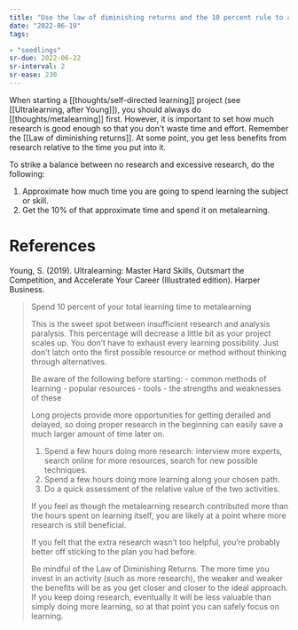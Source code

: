 ```yaml
---
title: "Use the law of diminishing returns and the 10 percent rule to approximate how long a metalearning project should be"
date: "2022-06-19"
tags:

- "seedlings"
sr-due: 2022-06-22
sr-interval: 2
sr-ease: 230
---
```


When starting a [[thoughts/self-directed learning]] project (see [[Ultralearning, after Young]]), you should always do [[thoughts/metalearning]] first. However, it is important to set how much research is good enough so that you don't waste time and effort. Remember the [[Law of diminishing returns]]. At some point, you get less benefits from research relative to the time you put into it.

To strike a balance between no research and excessive research, do the following:

1. Approximate how much time you are going to spend learning the subject or skill.
2. Get the 10% of that approximate time and spend it on metalearning.

# References

Young, S. (2019). Ultralearning: Master Hard Skills, Outsmart the Competition, and Accelerate Your Career (Illustrated edition). Harper Business.
>Spend 10 percent of your total learning time to metalearning
>
>This is the sweet spot between insufficient research and analysis paralysis. This percentage will decrease a little bit as your project scales up. You don’t have to exhaust every learning possibility. Just don’t latch onto the first possible resource or method without thinking through alternatives.
>
>Be aware of the following before starting:
	- common methods of learning
	- popular resources
	- tools
	- the strengths and weaknesses of these
>
>Long projects provide more opportunities for getting derailed and delayed, so doing proper research in the beginning can easily save a much larger amount of time later on.
>1. Spend a few hours doing more research: interview more experts, search online for more resources, search for new possible techniques.
>2. Spend a few hours doing more learning along your chosen path.
>3. Do a quick assessment of the relative value of the two activities.
>
>If you feel as though the metalearning research contributed more than the hours spent on learning itself, you are likely at a point where more research is still beneficial.
>
>If you felt that the extra research wasn’t too helpful, you’re probably better off sticking to the plan you had before.
>
>Be mindful of the Law of Diminishing Returns. The more time you invest in an activity (such as more research), the weaker and weaker the benefits will be as you get closer and closer to the ideal approach. If you keep doing research, eventually it will be less valuable than simply doing more learning, so at that point you can safely focus on learning.